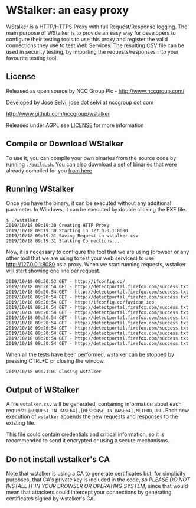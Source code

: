 # WStalker: an easy proxy 

WStalker is a HTTP/HTTPS Proxy with full Request/Response logging. The main purpose of WStalker is to provide an easy way for developers to configure their testing tools to use this proxy and register the valid connections they use to test Web Services. The resulting CSV file can be used in security testing, by importing the requests/responses into your favourite testing tool.

## License

Released as open source by NCC Group Plc - http://www.nccgroup.com/

Developed by Jose Selvi, jose dot selvi at nccgroup dot com

http://www.github.com/nccgroup/wstalker

Released under AGPL see [LICENSE](LICENSE) for more information

## Compile or Download WStalker

To use it, you can compile your own binaries from the source code by running `./build.sh`.
You can also download a set of binaries that were already compiled for you [from here](https://github.com/nccgroup/wstalker/releases/).

## Running WStalker

Once you have the binary, it can be executed without any additional parameter. In Windows, it can be executed by double clicking the EXE file.

```
$ ./wstalker
2019/10/18 09:19:30 Creating HTTP Proxy
2019/10/18 09:19:30 Starting in 127.0.0.1:8080
2019/10/18 09:19:31 Saving Request in wstalker.csv
2019/10/18 09:19:31 Stalking Connections...
```

Now, it is necessary to configure the tool that we are using (browser or any other tool that we are using to test your web services) to use http://127.0.0.1:8080 as a proxy. When we start running requests, wstalker will start showing one line per request.

```
2019/10/18 09:20:53 GET - http://ifconfig.co/
2019/10/18 09:20:54 GET - http://detectportal.firefox.com/success.txt
2019/10/18 09:20:54 GET - http://detectportal.firefox.com/success.txt
2019/10/18 09:20:54 GET - http://detectportal.firefox.com/success.txt
2019/10/18 09:20:54 GET - http://ifconfig.co/favicon.ico
2019/10/18 09:20:54 GET - http://detectportal.firefox.com/success.txt
2019/10/18 09:20:54 GET - http://detectportal.firefox.com/success.txt
2019/10/18 09:20:54 GET - http://detectportal.firefox.com/success.txt
2019/10/18 09:20:54 GET - http://detectportal.firefox.com/success.txt
2019/10/18 09:20:54 GET - http://detectportal.firefox.com/success.txt
2019/10/18 09:20:54 GET - http://detectportal.firefox.com/success.txt
2019/10/18 09:20:54 GET - http://detectportal.firefox.com/success.txt
2019/10/18 09:20:54 GET - http://detectportal.firefox.com/success.txt
```

When all the tests have been performed, wstalker can be stopped by pressing CTRL+C or closing the window.

```
2019/10/18 09:21:01 Closing wstalker
```

## Output of WStalker

A file `wstalker.csv` will be generated, containing information about each request: `[REQUEST_IN_BASE64],[RESPONSE_IN_BASE64],METHOD,URL`.
Each new execution of `wstalker` appends the new requests and responses to the existing file.

This file could contain credentials and critical information, so it is recommended to send it encrypted or using a secure mechanisms.

## Do not install wstalker's CA

Note that wstalker is using a CA to generate certificates but, for simplicity purposes, that CA's private key is included in the code, so *PLEASE DO NOT INSTALL IT IN YOUR BROWSER OR OPERATING SYSTEM*, since that would mean that attackers could intercept your connections by generating certificates signed by wstalker's CA.

